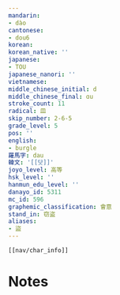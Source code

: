 ```yaml
---
mandarin:
- dào
cantonese:
- dou6
korean:
korean_native: ''
japanese:
- TOU
japanese_nanori: ''
vietnamese:
middle_chinese_initial: d
middle_chinese_final: ɑu
stroke_count: 11
radical: 皿
skip_number: 2-6-5
grade_level: 5
pos: ''
english:
- burgle
羅馬字: dau
韓文: '[[닷]]'
joyo_level: 高等
hsk_level: ''
hanmun_edu_level: ''
danayo_id: 5311
mc_id: 596
graphemic_classification: 會意
stand_in: 窃盗
aliases:
- 盜
---
```

```meta-bind-embed
[[nav/char_info]]
```

# Notes
